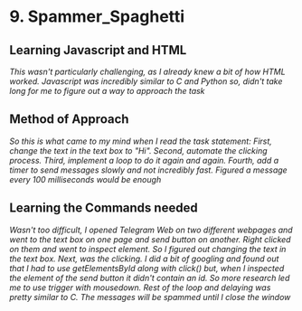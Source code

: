 # **9. Spammer_Spaghetti**
## **Learning Javascript and HTML**
*This wasn't particularly challenging, as I already knew a bit of how HTML worked. Javascript was incredibly similar to C and Python so, didn't take long for me to figure out a way to approach the task*
## **Method of Approach**
*So this is what came to my mind when I read the task statement: First, change the text in the text box to "Hi". Second, automate the clicking process. Third, implement a loop to do it again and again. Fourth, add a timer to send messages slowly and not incredibly fast. Figured a message every 100 milliseconds would be enough*
## **Learning the Commands needed**
*Wasn't too difficult, I opened Telegram Web on two different webpages and went to the text box on one page and send button on another. Right clicked on them and went to inspect element. So I figured out changing the text in the text box. Next, was the clicking. I did a bit of googling and found out that I had to use getElementsById along with click() but, when I inspected the element of the send button it didn't contain an id. So more research led me to use trigger with mousedown. Rest of the loop and delaying was pretty similar to C. The messages will be spammed until I close the window*
